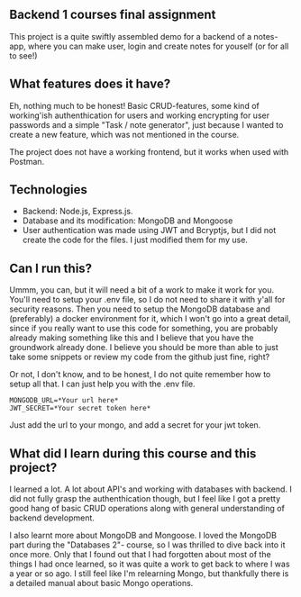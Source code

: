 ## Backend 1 courses final assignment

This project is a quite swiftly assembled demo for a backend of a notes-app, where you can make user, login and create notes for youself (or for all to see!)

## What features does it have?

Eh, nothing much to be honest! Basic CRUD-features, some kind of working'ish authenthication for users and working encrypting for user passwords and a simple "Task / note generator", just because I wanted to create a new feature, which was not mentioned in the course. 

The project does not have a working frontend, but it works when used with Postman.

## Technologies

- Backend: Node.js, Express.js.
- Database and its modification: MongoDB and Mongoose
- User authentication was made using JWT and Bcryptjs, but I did not create the code for the files. I just modified them for my use.

## Can I run this?

Ummm, you can, but it will need a bit of a work to make it work for you. You'll need to setup your .env file, so I do not need to share it with y'all for security reasons. Then you need to setup the MongoDB database and (preferably) a docker environment for it, which I won't go into a great detail, since if you really want to use this code for something, you are probably already making something like this and I believe that you have the groundwork already done. I believe you should be more than able to just take some snippets or review my code from the github just fine, right?

Or not, I don't know, and to be honest, I do not quite remember how to setup all that. I can just help you with the .env file. 

```
MONGODB_URL=*Your url here*
JWT_SECRET=*Your secret token here* 
```

Just add the url to your mongo, and add a secret for your jwt token.

## What did I learn during this course and this project?

I learned a lot. A lot about API's and working with databases with backend. I did not fully grasp the authenthication though, but I feel like I got a pretty good hang of basic CRUD operations along with general understanding of backend development. 

I also learnt more about MongoDB and Mongoose. I loved the MongoDB part during the "Databases 2"- course, so I was thrilled to dive back into it once more. Only that I found out that I had forgotten about most of the things I had once learned, so it was quite a work to get back to where I was a year or so ago. I still feel like I'm relearning Mongo, but thankfully there is a detailed manual about basic Mongo operations. 